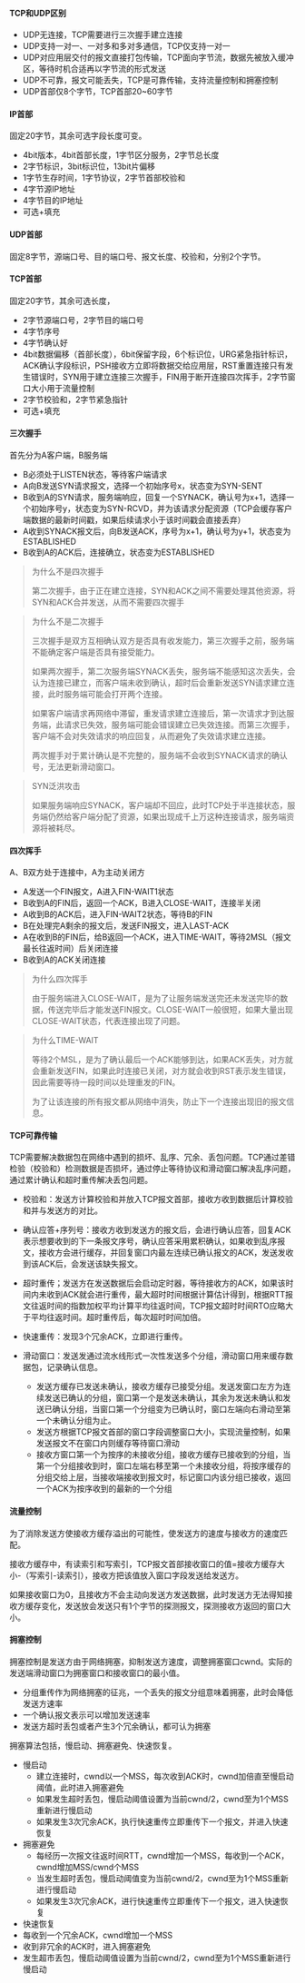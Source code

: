 
#### TCP和UDP区别

- UDP无连接，TCP需要进行三次握手建立连接
- UDP支持一对一、一对多和多对多通信，TCP仅支持一对一
- UDP对应用层交付的报文直接打包传输，TCP面向字节流，数据先被放入缓冲区，等待时机合适再以字节流的形式发送
- UDP不可靠，报文可能丢失，TCP是可靠传输，支持流量控制和拥塞控制
- UDP首部仅8个字节，TCP首部20~60字节

#### IP首部

固定20字节，其余可选字段长度可变。

- 4bit版本，4bit首部长度，1字节区分服务，2字节总长度
- 2字节标识，3bit标识位，13bit片偏移
- 1字节生存时间，1字节协议，2字节首部校验和
- 4字节源IP地址
- 4字节目的IP地址
- 可选+填充

#### UDP首部

固定8字节，源端口号、目的端口号、报文长度、校验和，分别2个字节。

#### TCP首部

固定20字节，其余可选长度，

- 2字节源端口号，2字节目的端口号
- 4字节序号
- 4字节确认好
- 4bit数据偏移（首部长度），6bit保留字段，6个标识位，URG紧急指针标识，ACK确认字段标识，PSH接收方立即将数据交给应用层，RST重置连接只有发生错误时，SYN用于建立连接三次握手，FIN用于断开连接四次挥手，2字节窗口大小用于流量控制
- 2字节校验和，2字节紧急指针
- 可选+填充

#### 三次握手

首先分为A客户端，B服务端

- B必须处于LISTEN状态，等待客户端请求
- A向B发送SYN请求报文，选择一个初始序号x，状态变为SYN-SENT
- B收到A的SYN请求，服务端响应，回复一个SYNACK，确认号为x+1，选择一个初始序号y，状态变为SYN-RCVD，并为该请求分配资源（TCP会缓存客户端数据的最新时间戳，如果后续请求小于该时间戳会直接丢弃）
- A收到SYNACK报文后，向B发送ACK，序号为x+1，确认号为y+1，状态变为ESTABLISHED
- B收到A的ACK后，连接确立，状态变为ESTABLISHED

> 为什么不是四次握手
> 
> 第二次握手，由于正在建立连接，SYN和ACK之间不需要处理其他资源，将SYN和ACK合并发送，从而不需要四次握手

> 为什么不是二次握手
>
> 三次握手是双方互相确认双方是否具有收发能力，第三次握手之前，服务端不能确定客户端是否具有接受能力。
>
> 如果两次握手，第二次服务端SYNACK丢失，服务端不能感知这次丢失，会认为连接已建立，而客户端未收到确认，超时后会重新发送SYN请求建立连接，此时服务端可能会打开两个连接。
>
> 如果客户端请求再网络中滞留，重发请求建立连接后，第一次请求才到达服务端，此请求已失效，服务端可能会错误建立已失效连接。而第三次握手，客户端不会对失效请求的响应回复，从而避免了失效请求建立连接。
>
> 两次握手对于累计确认是不完整的，服务端不会收到SYNACK请求的确认号，无法更新滑动窗口。

> SYN泛洪攻击
>
> 如果服务端响应SYNACK，客户端却不回应，此时TCP处于半连接状态，服务端仍然给客户端分配了资源，如果出现成千上万这种连接请求，服务端资源将被耗尽。

#### 四次挥手

A、B双方处于连接中，A为主动关闭方

- A发送一个FIN报文，A进入FIN-WAIT1状态
- B收到A的FIN后，返回一个ACK，B进入CLOSE-WAIT，连接半关闭
- A收到B的ACK后，进入FIN-WAIT2状态，等待B的FIN
- B在处理完A剩余的报文后，发送FIN报文，进入LAST-ACK
- A在收到B的FIN后，给B返回一个ACK，进入TIME-WAIT，等待2MSL（报文最长往返时间）后关闭连接
- B收到A的ACK关闭连接

> 为什么四次挥手
>
> 由于服务端进入CLOSE-WAIT，是为了让服务端发送完还未发送完毕的数据，传送完毕后才能发送FIN报文。CLOSE-WAIT一般很短，如果大量出现CLOSE-WAIT状态，代表连接出现了问题。

> 为什么TIME-WAIT
>
> 等待2个MSL，是为了确认最后一个ACK能够到达，如果ACK丢失，对方就会重新发送FIN，如果此时连接已关闭，对方就会收到RST表示发生错误，因此需要等待一段时间以处理重发的FIN。
>
> 为了让该连接的所有报文都从网络中消失，防止下一个连接出现旧的报文信息。

#### TCP可靠传输

TCP需要解决数据包在网络中遇到的损坏、乱序、冗余、丢包问题。TCP通过差错检验（校验和）检测数据是否损坏，通过停止等待协议和滑动窗口解决乱序问题，通过累计确认和超时重传解决丢包问题。

- 校验和：发送方计算校验和并放入TCP报文首部，接收方收到数据后计算校验和并与发送方的对比。

- 确认应答+序列号：接收方收到发送方的报文后，会进行确认应答，回复ACK表示想要收到的下一条报文序号，确认应答采用累积确认，如果收到乱序报文，接收方会进行缓存，并回复窗口内最左连续已确认报文的ACK，发送发收到该ACK后，会发送该缺失报文。

- 超时重传；发送方在发送数据后会启动定时器，等待接收方的ACK，如果该时间内未收到ACK就会进行重传，最大超时时间根据计算估计得到，根据RTT报文往返时间的指数加权平均计算平均往返时间，TCP报文超时时间RTO应略大于平均往返时间。超时重传后，每次超时时间加倍。

- 快速重传：发现3个冗余ACK，立即进行重传。

- 滑动窗口：发送发通过流水线形式一次性发送多个分组，滑动窗口用来缓存数据包，记录确认信息。
  - 发送方缓存已发送未确认，接收方缓存已接受分组。发送发窗口左方为连续发送已确认的分组，窗口第一个是发送未确认，其余为发送未确认和发送已确认分组，当窗口第一个分组变为已确认时，窗口左端向右滑动至第一个未确认分组为止。
  - 发送方根据TCP报文首部的窗口字段调整窗口大小，实现流量控制，如果发送报文不在窗口内则缓存等待窗口滑动
  - 接收方窗口第一个为按序的未接收分组，接收方缓存已接收到的分组，当第一个分组接收到时，窗口左端右移至第一个未接收分组，将按序缓存的分组交给上层，当接收端接收到报文时，标记窗口内该分组已接收，返回一个ACK为按序收到的最新的一个分组

#### 流量控制

为了消除发送方使接收方缓存溢出的可能性，使发送方的速度与接收方的速度匹配。

接收方缓存中，有读索引和写索引，TCP报文首部接收窗口的值=接收方缓存大小-（写索引-读索引），接收方把该值放入窗口字段发送给发送方。

如果接收窗口为0，且接收方不会主动向发送方发送数据，此时发送方无法得知接收方缓存变化，发送放会发送只有1个字节的探测报文，探测接收方返回的窗口大小。

#### 拥塞控制

拥塞控制是发送方由于网络拥塞，抑制发送方速度，调整拥塞窗口cwnd。实际的发送端滑动窗口为拥塞窗口和接收窗口的最小值。

- 分组重传作为网络拥塞的征兆，一个丢失的报文分组意味着拥塞，此时会降低发送方速率
- 一个确认报文表示可以增加发送速率
- 发送方超时丢包或者产生3个冗余确认，都可认为拥塞

拥塞算法包括，慢启动、拥塞避免、快速恢复。

- 慢启动
  - 建立连接时，cwnd以一个MSS，每次收到ACK时，cwnd加倍直至慢启动阈值，此时进入拥塞避免
  - 如果发生超时丢包，慢启动阈值设置为当前cwnd/2，cwnd至为1个MSS重新进行慢启动
  - 如果发生3次冗余ACK，执行快速重传立即重传下一个报文，并进入快速恢复
- 拥塞避免
  - 每经历一次报文往返时间RTT，cwnd增加一个MSS，每收到一个ACK，cwnd增加MSS/cwnd个MSS
  - 当发生超时丢包，慢启动阈值变为当前cwnd/2，cwnd至为1个MSS重新进行慢启动
  - 如果发生3次冗余ACK，进行快速重传立即重传下一个报文，进入快速恢复
 - 快速恢复
  - 每收到一个冗余ACK，cwnd增加一个MSS
  - 收到非冗余的ACK时，进入拥塞避免
  - 发生超市丢包，慢启动阈值设置为当前cwnd/2，cwnd至为1个MSS重新进行慢启动

